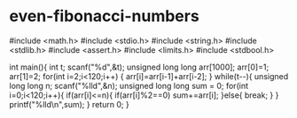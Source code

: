 # even-fibonacci-numbers
#include <math.h>
#include <stdio.h>
#include <string.h>
#include <stdlib.h>
#include <assert.h>
#include <limits.h>
#include <stdbool.h>

int main(){
    int t; 
    scanf("%d",&t);
    unsigned long long arr[1000];
    arr[0]=1;
    arr[1]=2;
    for(int i=2;i<120;i++) {
        arr[i]=arr[i-1]+arr[i-2];
    }
    while(t--){
      unsigned long long n;
      scanf("%lld",&n);
      unsigned long long sum = 0;
      for(int i=0;i<120;i++){
        if(arr[i]<=n){
            if(arr[i]%2==0)
            sum+=arr[i];
        }else{
            break;
        }
      }
        printf("%lld\n",sum);
    }
    return 0;
}
   
